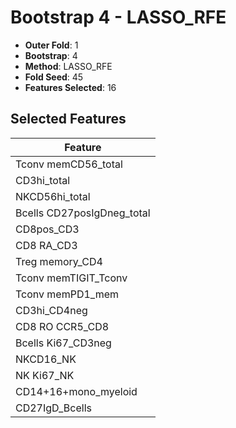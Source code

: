 # Bootstrap 4 - LASSO_RFE

- **Outer Fold**: 1
- **Bootstrap**: 4
- **Method**: LASSO_RFE
- **Fold Seed**: 45
- **Features Selected**: 16

## Selected Features

| Feature |
|---------|
| Tconv memCD56_total |
| CD3hi_total |
| NKCD56hi_total |
| Bcells CD27posIgDneg_total |
| CD8pos_CD3 |
| CD8 RA_CD3 |
| Treg memory_CD4 |
| Tconv memTIGIT_Tconv |
| Tconv memPD1_mem |
| CD3hi_CD4neg |
| CD8 RO CCR5_CD8 |
| Bcells Ki67_CD3neg |
| NKCD16_NK |
| NK Ki67_NK |
| CD14+16+mono_myeloid |
| CD27IgD_Bcells |
